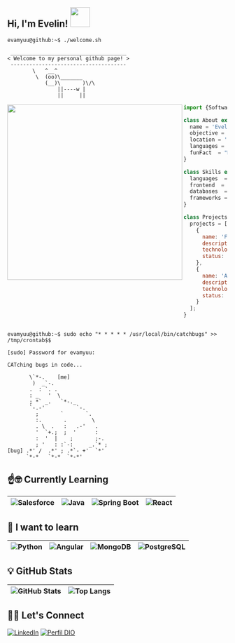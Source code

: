 <h2> Hi, I'm Evelin! <img src="https://media.giphy.com/media/3vOB7lZQvYKoE/giphy.gif" width="45"></h2>

```console
evamyuu@github:~$ ./welcome.sh
```

```
 _____________________________________
< Welcome to my personal github page! >
 ------------------------------------- 
        \   ^__^
         \  (oo)\_______
            (__)\       )\/\
                ||----w |
                ||     ||
```
<img align="left" src="https://media.giphy.com/media/ge8V1m6LFNyBg9sIHV/giphy.gif" width="400"/> 

    
```js
import {SoftwareDeveloper} from '@evamyuu';

class About extends SoftwareDeveloper {
  name = 'Evelin';
  objective = 'Full-Stack Developer';
  location = 'Brasil, SP';
  languages = ["Portuguese", "English"];
  funFact  = "My cat's name is Feijão!";
}

class Skills extends SoftwareDeveloper {
  languages  = ['Java', 'C#'];
  frontend  = ['HTML', 'CSS', 'JavaScript'];
  databases  = ['SQLServer', 'OracleDB'];
  frameworks = ['React', '.NET'];
}

class Projects extends SoftwareDeveloper {
  projects = [
    {
      name: 'Flor de Lotus ERP',
      description: 'Developing an ERP system for a veterinary clinic.',
      technologies: ['Java', 'React'],
      status: 'In process'
    },
    {
      name: 'AUTI',
      description: 'A website with mini-games designed to aid in cognitive development of children with TEA.',
      technologies: ['React', 'TypeScript', 'Vite'],
      status: 'Finished'
    }
  ];
}
```
##

```console
evamyuu@github:~$ sudo echo "* * * * * /usr/local/bin/catchbugs" >> /tmp/crontab$$
```

```
[sudo] Password for evamyuu:

CATching bugs in code...
                              
       \`*-.    [me]              
        )  _`-.                 
       .  : `. .                
       : _   '  \               
       ; *` _.   `*-._          
       `-.-'          `-.       
         ;       `       `.     
         :.       .        \    
         . \  .   :   .-'   .   
         '  `+.;  ;  '      :   
         :  '  |    ;       ;-. 
         ; '   : :`-:     _.`* ;
[bug] .*' /  .*' ; .*`- +'  `*' 
      `*-*   `*-*  `*-*'
```
## ☝️🤓 Currently Learning

<center>

| ![Salesforce](https://img.shields.io/badge/Salesforce-00A1E0?style=for-the-badge&logo=salesforce&logoColor=white) | ![Java](https://img.shields.io/badge/java-%23ED8B00.svg?style=for-the-badge&logo=openjdk&logoColor=white) | ![Spring Boot](https://img.shields.io/badge/Spring_Boot-6DB33F?style=for-the-badge&logo=spring-boot&logoColor=white) | ![React](https://img.shields.io/badge/React-20232A?style=for-the-badge&logo=react&logoColor=61DAFB) |
|---|---|---|---|

</center>

## 🌱 I want to learn

<center>

| ![Python](https://img.shields.io/badge/Python-3776AB?style=for-the-badge&logo=python&logoColor=white) | ![Angular](https://img.shields.io/badge/Angular-DD0031?style=for-the-badge&logo=angular&logoColor=white) | ![MongoDB](https://img.shields.io/badge/MongoDB-47A248?style=for-the-badge&logo=mongodb&logoColor=white) | ![PostgreSQL](https://img.shields.io/badge/PostgreSQL-336791?style=for-the-badge&logo=postgresql&logoColor=white) |
|---|---|---|---|

</center>

## 💡 GitHub Stats

<center>

| ![GitHub Stats](https://github-readme-stats.vercel.app/api?username=evamyuu&theme=dark&bg_color=0D1117&border_color=444C56&show_icons=true&icon_color=444C56&title_color=FFB7C5&text_color=FFB7C5) | ![Top Langs](https://github-readme-stats.vercel.app/api/top-langs/?username=evamyuu&layout=compact&bg_color=0D1117&border_color=444C56&title_color=FFB7C5&text_color=ADBAC7) |
|---|---|

</center>

## 🙋‍♀️ Let's Connect

[![LinkedIn](https://img.shields.io/badge/LinkedIn-0077B5?style=for-the-badge&logo=linkedin&logoColor=white)](https://www.linkedin.com/in/evelin-cordeiro/)
[![Perfil DIO](https://img.shields.io/badge/-Meu%20Perfil%20na%20DIO-30A3DC?style=for-the-badge)](https://www.dio.me/users/evelincordeiro2012)
